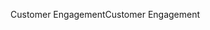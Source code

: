 <span data-ttu-id="7a737-101">Customer Engagement</span><span class="sxs-lookup"><span data-stu-id="7a737-101">Customer Engagement</span></span>
